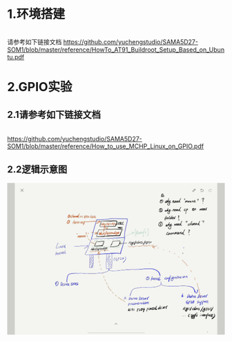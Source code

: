 
# 1.环境搭建
<br/>请参考如下链接文档
https://github.com/yuchengstudio/SAMA5D27-SOM1/blob/master/reference/HowTo_AT91_Buildroot_Setup_Based_on_Ubuntu.pdf

# 2.GPIO实验
## 2.1请参考如下链接文档
<br/> https://github.com/yuchengstudio/SAMA5D27-SOM1/blob/master/reference/How_to_use_MCHP_Linux_on_GPIO.pdf

## 2.2逻辑示意图
![image](https://github.com/yuchengstudio/SAMA5D27-SOM1/blob/master/reference/linux_start_with_SAMA5D27-SOM1-EK1_001.jpg)

